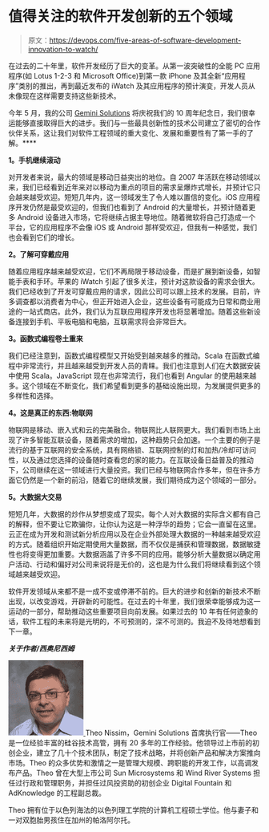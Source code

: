 # 值得关注的软件开发创新的五个领域

> 原文：<https://devops.com/five-areas-of-software-development-innovation-to-watch/>

在过去的二十年里，软件开发经历了巨大的变革。从第一波突破性的全能 PC 应用程序(如 Lotus 1-2-3 和 Microsoft Office)到第一款 iPhone 及其全新“应用程序”类别的推出，再到最近发布的 iWatch 及其应用程序的预计演变，开发人员从未像现在这样需要支持这些新技术。

今年 5 月，我的公司 [Gemini Solutions](http://www.geminisols.com/en/) 将庆祝我们的 10 周年纪念日，我们很幸运能够直接取得巨大的进步。我们与一些最具创新性的技术公司建立了密切的合作伙伴关系，这让我们对软件工程领域的重大变化、发展和重要性有了第一手的了解。****

**1。手机继续滚动**

对开发者来说，最大的领域是移动日益突出的地位。自 2007 年活跃在移动领域以来，我们已经看到近年来对以移动为重点的项目的需求呈爆炸式增长，并预计它只会越来越受欢迎。短短几年内，这一领域发生了令人难以置信的变化。iOS 应用程序开发仍然是最受欢迎的，但我们也看到了 Android 的大量增长，并预计随着更多 Android 设备进入市场，它将继续占据主导地位。随着微软将自己打造成一个平台，它的应用程序不会像 iOS 或 Android 那样受欢迎，但我有一种感觉，我们也会看到它们的增长。

**2。了解可穿戴应用**

随着应用程序越来越受欢迎，它们不再局限于移动设备，而是扩展到新设备，如智能手表和手环。苹果的 iWatch 引起了很多关注，预计对这款设备的需求会很大。我们已经收到了开发可穿戴应用的请求，因此公司可以跟上技术的发展。目前，许多调查都以消费者为中心，但正开始进入企业，这些设备有可能成为日常和商业用途的一站式商店。此外，我们认为互联应用程序开发也将显著增加。随着这些新设备连接到手机、平板电脑和电脑，互联需求将会非常巨大。

**3。函数式编程卷土重来**

我们已经注意到，函数式编程模型又开始受到越来越多的推动。Scala 在函数式编程中非常流行，并且越来越受到开发人员的青睐。我们也注意到人们在大数据安装中使用 Scala。JavaScript 现在也非常流行，我们也看到 Angular 的使用越来越多。这个领域在不断变化，我们希望看到更多的基础设施出现，为发展提供更多的多样性和选择。

**4。这是真正的东西:物联网**

物联网是移动、嵌入式和云的完美融合。物联网比人联网更大。我们看到市场上出现了许多智能互联设备，随着需求的增加，这种趋势只会加速。一个主要的例子是流行的基于互联网的安全系统，具有网络锁、互联网控制的灯和加热/冷却可访问性，以及通过您选择的设备随时查看您的家的能力。在互联设备日益普及的推动下，公司继续在这一领域进行大量投资。我们已经与物联网合作多年，但在许多方面它仍然是一个新的前沿，随着它的继续发展，我们期待成为这个领域的一部分。

**5。大数据大交易**

短短几年，大数据的炒作从梦想变成了现实。每个人对大数据的实际含义都有自己的解释，但不要让它欺骗你，让你认为这是一种浮华的趋势；它会一直留在这里。云正在成为开发和测试新分析应用以及在企业外部处理大数据的一种越来越受欢迎的方式。随着组织开始定期使用大量数据，而不仅仅是捕获和管理数据，数据敏捷性也将变得更加重要。大数据涵盖了许多不同的应用。能够分析大量数据以确定用户活动、行动和偏好对公司来说将是无价的，这也是为什么我们将继续看到这个领域越来越受欢迎。

软件开发领域从来都不是一成不变或停滞不前的。巨大的进步和创新的新技术不断出现，以改变游戏，开辟新的可能性。在过去的十年里，我们很荣幸能够成为这一运动的一部分，帮助推动这些重要项目向前发展。如果过去的 10 年有任何迹象的话，软件工程的未来将是光明的，不可预测的，深不可测的。我迫不及待地想看到下一章。

***关于作者/西奥尼西姆***

[![Theo headshot](img/d38354235cf657d0faee07c1187d78fb.png) ](https://devops.com/wp-content/uploads/2015/05/Theo-headshot-e1431480424905.jpg) Theo Nissim，Gemini Solutions 首席执行官——Theo 是一位经验丰富的硅谷技术高管，拥有 20 多年的工作经验。他领导过上市前的初创企业，建立了几十个技术团队，制定了技术战略，并将创新产品和解决方案推向市场。Theo 的众多优势和激情之一是管理大规模、跨职能的开发工作，以高调发布产品。Theo 曾在大型上市公司 Sun Microsystems 和 Wind River Systems 担任过行政和管理职务，并担任过风投资助的初创企业 Digital Fountain 和 AdKnowledge 的工程副总裁。

Theo 拥有位于以色列海法的以色列理工学院的计算机工程硕士学位。他与妻子和一对双胞胎男孩住在加州的帕洛阿尔托。
